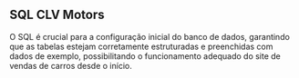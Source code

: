 ## SQL CLV Motors

O SQL é crucial para a configuração inicial do banco de dados, garantindo que as tabelas estejam corretamente estruturadas e preenchidas com dados de exemplo, possibilitando o funcionamento adequado do site de vendas de carros desde o início.
